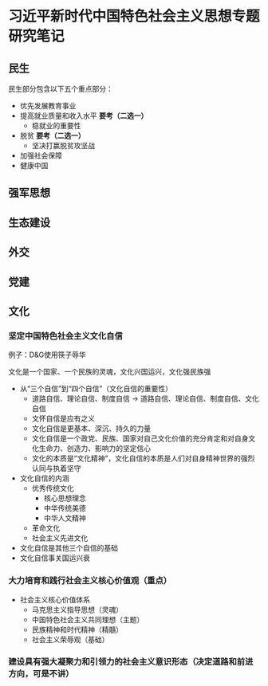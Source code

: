 # 习近平新时代中国特色社会主义思想专题研究笔记

## 民生

民生部分包含以下五个重点部分：

- 优先发展教育事业
- 提高就业质量和收入水平  **要考（二选一）**
  - 稳就业的重要性
- 脱贫  **要考（二选一）**
  - 坚决打赢脱贫攻坚战
- 加强社会保障
- 健康中国

## 强军思想

## 生态建设

## 外交

## 党建

## 文化

### 坚定中国特色社会主义文化自信

例子：D&G使用筷子辱华

文化是一个国家、一个民族的灵魂，文化兴国运兴，文化强民族强

- 从“三个自信”到“四个自信”（文化自信的重要性）
  - 道路自信、理论自信、制度自信 -> 道路自信、理论自信、制度自信、文化自信
  - 文怀自信是应有之义
  - 文化自信是更基本、深沉、持久的力量
  - 文化自信是一个政党、民族、国家对自己文化价值的充分肯定和对自身文化生命力、创造力、影响力的坚定信心
  - 文化的本质是“文化精神”，文化自信的本质是人们对自身精神世界的强烈认同与执着坚守
- 文化自信的内涵
  - 优秀传统文化
    - 核心思想理念
    - 中华传统美德
    - 中华人文精神
  - 革命文化
  - 社会主义先进文化
- 文化自信是其他三个自信的基础
- 文化自信事关国运兴衰

### 大力培育和践行社会主义核心价值观（重点）

- 社会主义核心价值体系
  - 马克思主义指导思想（灵魂）
  - 中国特色社会主义共同理想（主题）
  - 民族精神和时代精神（精髓）
  - 社会主义荣辱观（基础）

  

### 建设具有强大凝聚力和引领力的社会主义意识形态（决定道路和前进方向，可是不讲）



